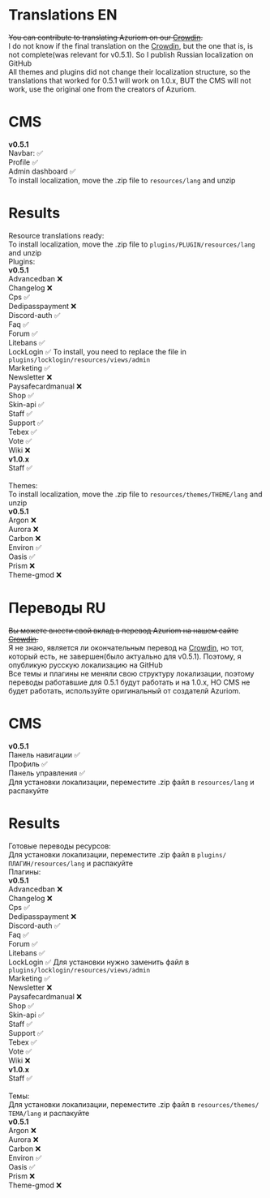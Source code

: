 # Translations EN
<s>You can contribute to translating Azuriom on our [Crowdin](https://translate.azuriom.com/).</s> <br>
I do not know if the final translation on the [Crowdin](https://translate.azuriom.com/), but the one that is, is not complete(was relevant for v0.5.1). So I publish Russian localization on GitHub<br>
All themes and plugins did not change their localization structure, so the translations that worked for 0.5.1 will work on 1.0.x, BUT the CMS will not work, use the original one from the creators of Azuriom.

# CMS
**v0.5.1**<br>
Navbar: &#9989;<br>
Profile &#9989;<br>
Admin dashboard &#9989;<br>
To install localization, move the .zip file to ``resources/lang`` and unzip

# Results
Resource translations ready:<br>
To install localization, move the .zip file to ``plugins/PLUGIN/resources/lang`` and unzip <br>
Plugins:<br>
**v0.5.1**<br>
Advancedban &#10060;<br>
Changelog &#10060;<br>
Cps &#9989;<br>
Dedipasspayment &#10060;<br>
Discord-auth &#9989;<br>
Faq &#9989;<br>
Forum &#9989;<br>
Litebans &#9989;<br>
LockLogin &#9989; To install, you need to replace the file in ``plugins/locklogin/resources/views/admin`` <br>
Marketing &#9989;<br>
Newsletter &#10060;<br>
Paysafecardmanual &#10060;<br>
Shop &#9989;<br>
Skin-api &#9989;<br>
Staff &#9989;<br>
Support &#9989;<br>
Tebex &#9989;<br>
Vote &#9989;<br>
Wiki &#10060;<br>
**v1.0.x**<br>
Staff &#9989;<br>
<br>
Themes: <br>
To install localization, move the .zip file to ``resources/themes/THEME/lang`` and unzip <br>
**v0.5.1**<br>
Argon &#10060;<br>
Aurora &#10060;<br>
Carbon &#10060;<br>
Environ &#9989;<br>
Oasis &#9989;<br>
Prism &#10060;<br>
Theme-gmod &#10060;<br>

# Переводы RU 
<s>Вы можете внести свой вклад в перевод Azuriom на нашем сайте [Crowdin](https://translate.azuriom.com/).</s> <br>
Я не знаю, является ли окончательным перевод на [Crowdin](https://translate.azuriom.com/), но тот, который есть, не завершен(было актуально для v0.5.1). Поэтому, я опубликую русскую локализацию на GitHub<br>
Все темы и плагины не меняли свою структуру локализации, поэтому переводы работавшие для 0.5.1 будут работать и на 1.0.х, НО CMS не будет работать, используйте оригинальный от создателй Azuriom.

# CMS
**v0.5.1**<br>
Панель навигации &#9989;<br>
Профиль &#9989;<br>
Панель управления &#9989;<br>
Для установки локализации, переместите .zip файл в ``resources/lang`` и распакуйте

# Results
Готовые переводы ресурсов:<br>
Для установки локализации, переместите .zip файл в ``plugins/ПЛАГИН/resources/lang`` и распакуйте <br>
Плагины:<br>
**v0.5.1**<br>
Advancedban &#10060;<br>
Changelog &#10060;<br>
Cps &#9989;<br>
Dedipasspayment &#10060;<br>
Discord-auth &#9989;<br>
Faq &#9989;<br>
Forum &#9989;<br>
Litebans &#9989;<br>
LockLogin &#9989; Для установки нужно заменить файл в ``plugins/locklogin/resources/views/admin`` <br>
Marketing &#9989;<br>
Newsletter &#10060;<br>
Paysafecardmanual &#10060;<br>
Shop &#9989;<br>
Skin-api &#9989;<br>
Staff &#9989;<br>
Support &#9989;<br>
Tebex &#9989;<br>
Vote &#9989;<br>
Wiki &#10060;<br>
**v1.0.x**<br>
Staff &#9989;<br>
<br>
Темы: <br>
Для установки локализации, переместите .zip файл в ``resources/themes/ТЕМА/lang`` и распакуйте <br>
**v0.5.1**<br>
Argon &#10060;<br>
Aurora &#10060;<br>
Carbon &#10060;<br>
Environ &#9989;<br>
Oasis &#9989;<br>
Prism &#10060;<br>
Theme-gmod &#10060;<br>

